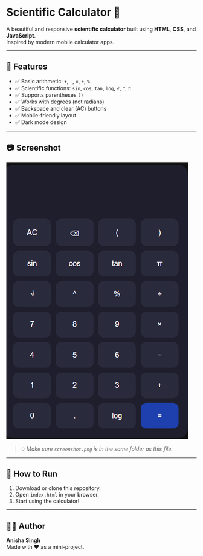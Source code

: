 # Scientific Calculator 🧮

A beautiful and responsive **scientific calculator** built using **HTML**, **CSS**, and **JavaScript**.  
Inspired by modern mobile calculator apps.

---

## 🔧 Features

- ✅ Basic arithmetic: `+`, `−`, `×`, `÷`, `%`
- ✅ Scientific functions: `sin`, `cos`, `tan`, `log`, `√`, `^`, `π`
- ✅ Supports parentheses `()`
- ✅ Works with degrees (not radians)
- ✅ Backspace and clear (AC) buttons
- ✅ Mobile-friendly layout
- ✅ Dark mode design

---

## 📷 Screenshot

![Calculator Preview](screenshot.png)

> 💡 *Make sure `screenshot.png` is in the same folder as this file.*

---

## 🚀 How to Run

1. Download or clone this repository.
2. Open `index.html` in your browser.
3. Start using the calculator!

---

## 👩‍💻 Author

**Anisha Singh**  
Made with ❤️ as a mini-project.